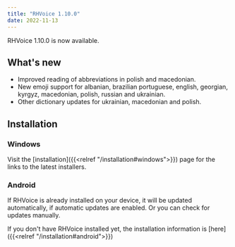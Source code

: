 ```yaml
---
title: "RHVoice 1.10.0"
date: 2022-11-13
---
```


RHVoice 1.10.0 is now available.

## What's new

* Improved reading of abbreviations in polish and macedonian.
* New emoji support for albanian, brazilian portuguese, english, georgian, kyrgyz, macedonian, polish, russian and ukrainian.
 * Other dictionary updates for ukrainian, macedonian and polish.

## Installation

### Windows

Visit the [installation]({{<relref "/installation#windows">}}) page
for the links to the latest installers.

### Android

If RHVoice is already installed on your device, it will be updated
automatically, if automatic updates are enabled. Or you can check for
updates manually.

If you don't have RHVoice installed yet, the installation information
is [here]({{<relref "/installation#android">}})
